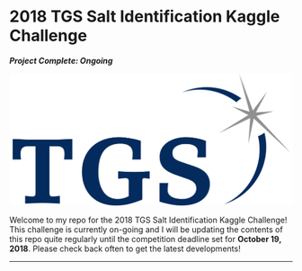 # 2018 TGS Salt Identification Kaggle Challenge

***Project Complete: Ongoing***

<img src="https://github.com/gestalt-howard/tgs-salt-identification/blob/master/images/tgs_logo.png" width="700">

Welcome to my repo for the 2018 TGS Salt Identification Kaggle Challenge! This challenge is currently on-going and I will be updating the contents of this repo quite regularly until the competition deadline set for **October 19, 2018**. Please check back often to get the latest developments!

----
